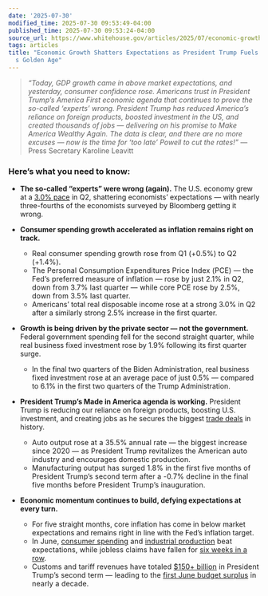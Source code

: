 ```yaml
---
date: '2025-07-30'
modified_time: 2025-07-30 09:53:49-04:00
published_time: 2025-07-30 09:53:24-04:00
source_url: https://www.whitehouse.gov/articles/2025/07/economic-growth-shatters-expectations-as-president-trump-fuels-americas-golden-age/
tags: articles
title: "Economic Growth Shatters Expectations as President Trump Fuels America\u2019\
  s Golden Age"
---
```

 
> *“Today, GDP growth came in above market expectations, and yesterday,
> consumer confidence rose. Americans trust in President Trump’s America
> First economic agenda that continues to prove the so-called ‘experts’
> wrong. President Trump has reduced America’s reliance on foreign
> products, boosted investment in the US, and created thousands of jobs
> — delivering on his promise to Make America Wealthy Again. The data is
> clear, and there are no more excuses — now is the time for ‘too late’
> Powell to cut the rates!”* — Press Secretary Karoline Leavitt

### **Here’s what you need to know:**

-   **The so-called “experts” were wrong (again).** The U.S. economy
    grew at a [3.0%
    pace](https://www.cnbc.com/2025/07/30/gdp-q2-2025-.html) in Q2,
    shattering economists’ expectations — with nearly three-fourths of
    the economists surveyed by Bloomberg getting it wrong.  
      
-   **Consumer spending growth accelerated as inflation remains right on
    track.**
    -   <span style="letter-spacing: 0.2px">Real consumer spending
        growth rose from Q1 (+0.5%) to Q2 (+1.4%).</span>
    -   <span style="letter-spacing: 0.2px">The Personal Consumption
        Expenditures Price Index (PCE) — the Fed’s preferred measure of
        inflation — rose by just 2.1% in Q2, down from 3.7% last quarter
        — while core PCE rose by 2.5%, down from 3.5% last
        quarter.</span>
    -   Americans’ total real disposable income rose at a strong 3.0% in
        Q2 after a similarly strong 2.5% increase in the first
        quarter.  
          
-   **Growth is being driven by the private sector — not the
    government.** Federal government spending fell for the second
    straight quarter, while real business fixed investment rose by 1.9%
    following its first quarter surge.
    -   In the final two quarters of the Biden Administration, real
        business fixed investment rose at an average pace of just 0.5% —
        compared to 6.1% in the first two quarters of the Trump
        Administration.  
          
-   **President Trump’s Made in America agenda is working.** President
    Trump is reducing our reliance on foreign products, boosting U.S.
    investment, and creating jobs as he secures the biggest [trade
    deals](https://www.whitehouse.gov/fact-sheets/2025/07/fact-sheet-the-united-states-and-european-union-reach-massive-trade-deal/)
    in history.
    -   <span style="letter-spacing: 0.2px">Auto output rose at a 35.5%
        annual rate — the biggest increase since 2020 — as President
        Trump revitalizes the American auto industry and encourages
        domestic production.</span>
    -   <span style="letter-spacing: 0.2px">Manufacturing output has
        surged 1.8% in the first five months of President Trump’s second
        term after a -0.7% decline in the final five months before
        President Trump’s inauguration.</span>  
          
-   **Economic momentum continues to build, defying expectations at
    every turn.**
    -   For five straight months, core inflation has come in below
        market expectations and remains right in line with the Fed’s
        inflation target.
    -   <span style="letter-spacing: 0.2px">In June, </span><a
        href="https://www.bloomberg.com/news/articles/2025-07-29/us-consumer-confidence-improves-on-outlook-for-economy"
        style="letter-spacing: 0.2px">consumer spending</a><span style="letter-spacing: 0.2px">
        and </span><a
        href="https://www.nasdaq.com/articles/us-industrial-production-climbs-03-june-more-expected"
        style="letter-spacing: 0.2px">industrial production</a><span style="letter-spacing: 0.2px">
        beat expectations, while jobless claims have fallen for
        </span><a
        href="https://www.bloomberg.com/news/articles/2025-07-24/us-jobless-claims-fall-for-a-sixth-week-lowest-since-mid-april"
        style="letter-spacing: 0.2px">six weeks in a row</a><span style="letter-spacing: 0.2px">.</span>
    -   <span style="letter-spacing: 0.2px">Customs and tariff revenues
        have totaled </span><a
        href="https://www.foxbusiness.com/politics/july-tariff-revenues-break-monthly-record-150-billion-collected-so-far-2025"
        style="letter-spacing: 0.2px">$150+ billion</a><span style="letter-spacing: 0.2px">
        in President Trump’s second term — leading to the </span><a
        href="https://www.reuters.com/business/trumps-tariff-collections-expected-grow-june-us-budget-data-2025-07-11/"
        style="letter-spacing: 0.2px">first June budget surplus</a><span style="letter-spacing: 0.2px">
        in nearly a decade.</span>
